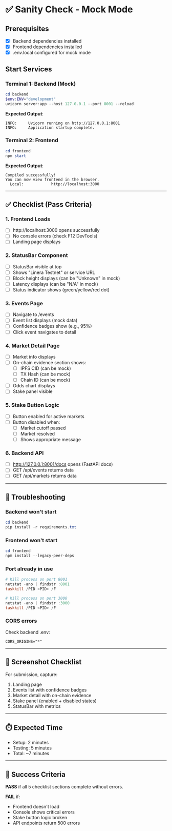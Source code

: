 # ✅ Sanity Check - Mock Mode

## Prerequisites
- [x] Backend dependencies installed
- [x] Frontend dependencies installed
- [x] .env.local configured for mock mode

## Start Services

### Terminal 1: Backend (Mock)
```powershell
cd backend
$env:ENV="development"
uvicorn server:app --host 127.0.0.1 --port 8001 --reload
```

**Expected Output**:
```
INFO:     Uvicorn running on http://127.0.0.1:8001
INFO:     Application startup complete.
```

### Terminal 2: Frontend
```powershell
cd frontend
npm start
```

**Expected Output**:
```
Compiled successfully!
You can now view frontend in the browser.
  Local:            http://localhost:3000
```

---

## ✅ Checklist (Pass Criteria)

### 1. Frontend Loads
- [ ] http://localhost:3000 opens successfully
- [ ] No console errors (check F12 DevTools)
- [ ] Landing page displays

### 2. StatusBar Component
- [ ] StatusBar visible at top
- [ ] Shows "Linera Testnet" or service URL
- [ ] Block height displays (can be "Unknown" in mock)
- [ ] Latency displays (can be "N/A" in mock)
- [ ] Status indicator shows (green/yellow/red dot)

### 3. Events Page
- [ ] Navigate to /events
- [ ] Event list displays (mock data)
- [ ] Confidence badges show (e.g., 95%)
- [ ] Click event navigates to detail

### 4. Market Detail Page
- [ ] Market info displays
- [ ] On-chain evidence section shows:
  - [ ] IPFS CID (can be mock)
  - [ ] TX Hash (can be mock)
  - [ ] Chain ID (can be mock)
- [ ] Odds chart displays
- [ ] Stake panel visible

### 5. Stake Button Logic
- [ ] Button enabled for active markets
- [ ] Button disabled when:
  - [ ] Market cutoff passed
  - [ ] Market resolved
  - [ ] Shows appropriate message

### 6. Backend API
- [ ] http://127.0.0.1:8001/docs opens (FastAPI docs)
- [ ] GET /api/events returns data
- [ ] GET /api/markets returns data

---

## 🐛 Troubleshooting

### Backend won't start
```powershell
cd backend
pip install -r requirements.txt
```

### Frontend won't start
```powershell
cd frontend
npm install --legacy-peer-deps
```

### Port already in use
```powershell
# Kill process on port 8001
netstat -ano | findstr :8001
taskkill /PID <PID> /F

# Kill process on port 3000
netstat -ano | findstr :3000
taskkill /PID <PID> /F
```

### CORS errors
Check backend .env:
```
CORS_ORIGINS="*"
```

---

## 📸 Screenshot Checklist

For submission, capture:
1. Landing page
2. Events list with confidence badges
3. Market detail with on-chain evidence
4. Stake panel (enabled + disabled states)
5. StatusBar with metrics

---

## ⏱️ Expected Time
- Setup: 2 minutes
- Testing: 5 minutes
- Total: ~7 minutes

---

## 🎯 Success Criteria

**PASS** if all 5 checklist sections complete without errors.

**FAIL** if:
- Frontend doesn't load
- Console shows critical errors
- Stake button logic broken
- API endpoints return 500 errors
